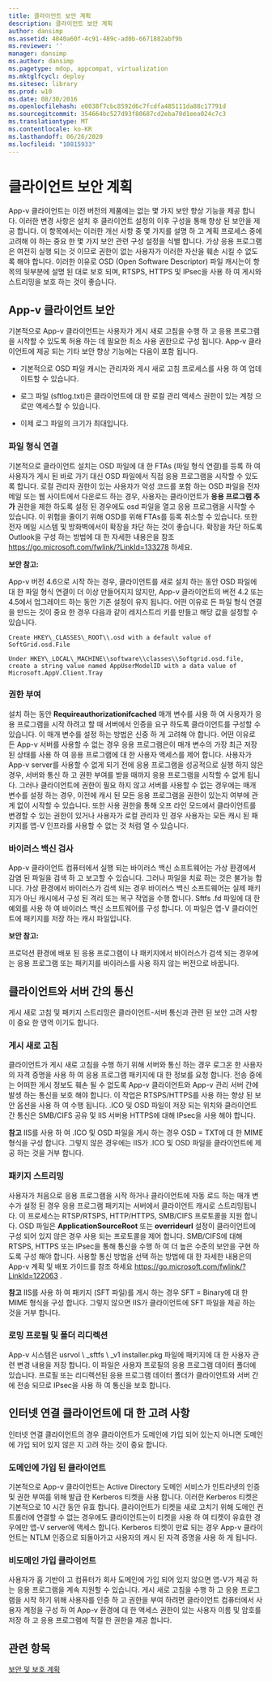```yaml
---
title: 클라이언트 보안 계획
description: 클라이언트 보안 계획
author: dansimp
ms.assetid: 4840a60f-4c91-489c-ad0b-6671882abf9b
ms.reviewer: ''
manager: dansimp
ms.author: dansimp
ms.pagetype: mdop, appcompat, virtualization
ms.mktglfcycl: deploy
ms.sitesec: library
ms.prod: w10
ms.date: 08/30/2016
ms.openlocfilehash: e0038f7cbc8592d6c7fcdfa485111da88c17791d
ms.sourcegitcommit: 354664bc527d93f80687cd2eba70d1eea024c7c3
ms.translationtype: MT
ms.contentlocale: ko-KR
ms.lasthandoff: 06/26/2020
ms.locfileid: "10815933"
---
```

# 클라이언트 보안 계획


App-v 클라이언트는 이전 버전의 제품에는 없는 몇 가지 보안 향상 기능을 제공 합니다. 이러한 변경 사항은 설치 후 클라이언트 설정의 이후 구성을 통해 향상 된 보안을 제공 합니다. 이 항목에서는 이러한 개선 사항 중 몇 가지를 설명 하 고 계획 프로세스 중에 고려해 야 하는 중요 한 몇 가지 보안 관련 구성 설정을 식별 합니다. 가상 응용 프로그램은 여전히 실행 되는 것 이므로 권한이 없는 사용자가 이러한 자산을 훼손 시킬 수 없도록 해야 합니다. 이러한 이유로 OSD (Open Software Descriptor) 파일 캐시는이 항목의 뒷부분에 설명 된 대로 보호 되며, RTSPS, HTTPS 및 IPsec을 사용 하 여 게시와 스트리밍을 보호 하는 것이 좋습니다.

## App-v 클라이언트 보안


기본적으로 App-v 클라이언트는 사용자가 게시 새로 고침을 수행 하 고 응용 프로그램을 시작할 수 있도록 허용 하는 데 필요한 최소 사용 권한으로 구성 됩니다. App-v 클라이언트에 제공 되는 기타 보안 향상 기능에는 다음이 포함 됩니다.

-   기본적으로 OSD 파일 캐시는 관리자와 게시 새로 고침 프로세스를 사용 하 여 업데이트할 수 있습니다.

-   로그 파일 (sftlog.txt)은 클라이언트에 대 한 로컬 관리 액세스 권한이 있는 계정 으로만 액세스할 수 있습니다.

-   이제 로그 파일의 크기가 최대입니다.

### 파일 형식 연결

기본적으로 클라이언트 설치는 OSD 파일에 대 한 FTAs (파일 형식 연결)를 등록 하 여 사용자가 게시 된 바로 가기 대신 OSD 파일에서 직접 응용 프로그램을 시작할 수 있도록 합니다. 로컬 관리자 권한이 있는 사용자가 악성 코드를 포함 하는 OSD 파일을 전자 메일 또는 웹 사이트에서 다운로드 하는 경우, 사용자는 클라이언트가 **응용 프로그램 추가** 권한을 제한 하도록 설정 된 경우에도 osd 파일을 열고 응용 프로그램을 시작할 수 있습니다. 이 위험을 줄이기 위해 OSD를 위해 FTAs를 등록 취소할 수 있습니다. 또한 전자 메일 시스템 및 방화벽에서이 확장을 차단 하는 것이 좋습니다. 확장을 차단 하도록 Outlook을 구성 하는 방법에 대 한 자세한 내용은을 참조 <https://go.microsoft.com/fwlink/?LinkId=133278> 하세요.

**보안 참고:**

App-v 버전 4.6으로 시작 하는 경우, 클라이언트를 새로 설치 하는 동안 OSD 파일에 대 한 파일 형식 연결이 더 이상 만들어지지 않지만, App-v 클라이언트의 버전 4.2 또는 4.5에서 업그레이드 하는 동안 기존 설정이 유지 됩니다. 어떤 이유로 든 파일 형식 연결을 만드는 것이 중요 한 경우 다음과 같이 레지스트리 키를 만들고 해당 값을 설정할 수 있습니다.

    Create HKEY\_CLASSES\_ROOT\\.osd with a default value of SoftGrid.osd.File

    Under HKEY\_LOCAL\_MACHINE\\software\\classes\\Softgrid.osd.file, create a string value named AppUserModelID with a data value of Microsoft.AppV.Client.Tray

### 권한 부여

설치 하는 동안 **Requireauthorizationifcached** 매개 변수를 사용 하 여 사용자가 응용 프로그램을 시작 하려고 할 때 서버에서 인증을 요구 하도록 클라이언트를 구성할 수 있습니다. 이 매개 변수를 설정 하는 방법은 신중 하 게 고려해 야 합니다. 어떤 이유로 든 App-v 서버를 사용할 수 없는 경우 응용 프로그램은이 매개 변수의 가장 최근 저장 된 상태를 사용 하 여 응용 프로그램에 대 한 사용자 액세스를 제어 합니다. 사용자가 App-v server를 사용할 수 없게 되기 전에 응용 프로그램을 성공적으로 실행 하지 않은 경우, 서버와 통신 하 고 권한 부여를 받을 때까지 응용 프로그램을 시작할 수 없게 됩니다. 그러나 클라이언트에 권한이 필요 하지 않고 서버를 사용할 수 없는 경우에는 매개 변수를 설정 하는 경우, 이전에 캐시 된 모든 응용 프로그램을 권한이 있는지 여부에 관계 없이 시작할 수 있습니다. 또한 사용 권한을 통해 오프 라인 모드에서 클라이언트를 변경할 수 있는 권한이 있거나 사용자가 로컬 관리자 인 경우 사용자는 모든 캐시 된 패키지를 앱-V 인프라를 사용할 수 없는 것 처럼 열 수 있습니다.

### 바이러스 백신 검사

App-v 클라이언트 컴퓨터에서 실행 되는 바이러스 백신 소프트웨어는 가상 환경에서 감염 된 파일을 검색 하 고 보고할 수 있습니다. 그러나 파일을 치료 하는 것은 불가능 합니다. 가상 환경에서 바이러스가 검색 되는 경우 바이러스 백신 소프트웨어는 실제 패키지가 아닌 캐시에서 구성 된 격리 또는 복구 작업을 수행 합니다. Sftfs .fd 파일에 대 한 예외를 사용 하 여 바이러스 백신 소프트웨어를 구성 합니다. 이 파일은 앱-V 클라이언트에 패키지를 저장 하는 캐시 파일입니다.

**보안 참고:**

프로덕션 환경에 배포 된 응용 프로그램이 나 패키지에서 바이러스가 검색 되는 경우에는 응용 프로그램 또는 패키지를 바이러스를 사용 하지 않는 버전으로 바꿉니다.

## 클라이언트와 서버 간의 통신


게시 새로 고침 및 패키지 스트리밍은 클라이언트-서버 통신과 관련 된 보안 고려 사항이 중요 한 영역 이기도 합니다.

### 게시 새로 고침

클라이언트가 게시 새로 고침을 수행 하기 위해 서버와 통신 하는 경우 로그온 한 사용자의 자격 증명을 사용 하 여 응용 프로그램 패키지에 대 한 정보를 요청 합니다. 전송 중에는 어떠한 게시 정보도 훼손 될 수 없도록 App-v 클라이언트와 App-v 관리 서버 간에 발생 하는 통신을 보호 해야 합니다. 이 작업은 RTSPS/HTTPS를 사용 하는 향상 된 보안 옵션을 사용 하 여 수행 됩니다. .ICO 및 OSD 파일이 저장 되는 위치와 클라이언트 간 통신은 SMB/CIFS 공유 및 IIS 서버용 HTTPS에 대해 IPsec을 사용 해야 합니다.

**참고**  IIS를 사용 하 여 .ICO 및 OSD 파일을 게시 하는 경우 OSD = TXT에 대 한 MIME 형식을 구성 합니다. 그렇지 않은 경우에는 IIS가 .ICO 및 OSD 파일을 클라이언트에 제공 하는 것을 거부 합니다.

 

### 패키지 스트리밍

사용자가 처음으로 응용 프로그램을 시작 하거나 클라이언트에 자동 로드 하는 매개 변수가 설정 된 경우 응용 프로그램 패키지는 서버에서 클라이언트 캐시로 스트리밍됩니다. 이 프로세스는 RTSP/RTSPS, HTTP/HTTPS, SMB/CIFS 프로토콜을 지원 합니다. OSD 파일은 **ApplicationSourceRoot** 또는 **overrideurl** 설정이 클라이언트에 구성 되어 있지 않은 경우 사용 되는 프로토콜을 제어 합니다. SMB/CIFS에 대해 RTSPS, HTTPS 또는 IPsec을 통해 통신을 수행 하 여 더 높은 수준의 보안을 구현 하도록 구성 해야 합니다. 사용할 통신 방법을 선택 하는 방법에 대 한 자세한 내용은의 App-v 계획 및 배포 가이드를 참조 하세요 <https://go.microsoft.com/fwlink/?LinkId=122063> .

**참고**  IIS를 사용 하 여 패키지 (SFT 파일)를 게시 하는 경우 SFT = Binary에 대 한 MIME 형식을 구성 합니다. 그렇지 않으면 IIS가 클라이언트에 SFT 파일을 제공 하는 것을 거부 합니다.

 

### 로밍 프로필 및 폴더 리디렉션

App-v 시스템은 usrvol \\ _sftfs \ _v1 installer.pkg 파일에 패키지에 대 한 사용자 관련 변경 내용을 저장 합니다. 이 파일은 사용자 프로필의 응용 프로그램 데이터 폴더에 있습니다. 프로필 또는 리디렉션된 응용 프로그램 데이터 폴더가 클라이언트와 서버 간에 전송 되므로 IPsec을 사용 하 여 통신을 보호 합니다.

## 인터넷 연결 클라이언트에 대 한 고려 사항


인터넷 연결 클라이언트의 경우 클라이언트가 도메인에 가입 되어 있는지 아니면 도메인에 가입 되어 있지 않은 지 고려 하는 것이 중요 합니다.

### 도메인에 가입 된 클라이언트

기본적으로 App-v 클라이언트는 Active Directory 도메인 서비스가 인트라넷의 인증 및 권한 부여를 위해 발급 한 Kerberos 티켓을 사용 합니다. 이러한 Kerberos 티켓은 기본적으로 10 시간 동안 유효 합니다. 클라이언트가 티켓을 새로 고치기 위해 도메인 컨트롤러에 연결할 수 없는 경우에도 클라이언트는이 티켓을 사용 하 여 티켓이 유효한 경우에만 앱-V server에 액세스 합니다. Kerberos 티켓이 만료 되는 경우 App-v 클라이언트는 NTLM 인증으로 되돌아가고 사용자의 캐시 된 자격 증명을 사용 하 게 됩니다.

### 비도메인 가입 클라이언트

사용자가 홈 기반이 고 컴퓨터가 회사 도메인에 가입 되어 있지 않으면 앱-V가 제공 하는 응용 프로그램을 계속 지원할 수 있습니다. 게시 새로 고침을 수행 하 고 응용 프로그램을 시작 하기 위해 사용자를 인증 하 고 권한을 부여 하려면 클라이언트 컴퓨터에서 사용자 계정을 구성 하 여 App-v 환경에 대 한 액세스 권한이 있는 사용자 이름 및 암호를 저장 하 고 응용 프로그램에 적절 한 권한을 제공 합니다.

## 관련 항목


[보안 및 보호 계획](planning-for-security-and-protection.md)

 

 





